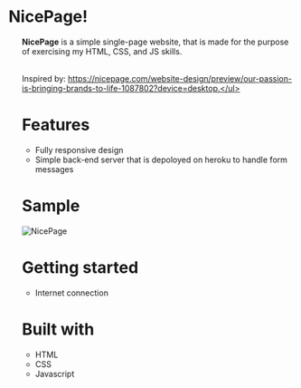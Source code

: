 # NicePage!
<ul><b>NicePage</b> is a simple single-page website, that is made for the purpose of exercising my HTML, CSS, and JS skills.<br/>
  
<br/>Inspired by: https://nicepage.com/website-design/preview/our-passion-is-bringing-brands-to-life-1087802?device=desktop.</ul>


# Features


<ul>
 <li>Fully responsive design</li>
 <li>Simple back-end server that is depoloyed on heroku to handle form messages</li>
</ul>

 
 # Sample
![NicePage](https://user-images.githubusercontent.com/97849626/175645340-54097d2b-815e-4448-975d-a32159ca1561.jpg)




# Getting started


<ul>
 <li>Internet connection</b></li>
</ul>


# Built with


<ul>
  <li>HTML</li>
  <li>CSS</li>
  <li>Javascript</li>
</ul>

